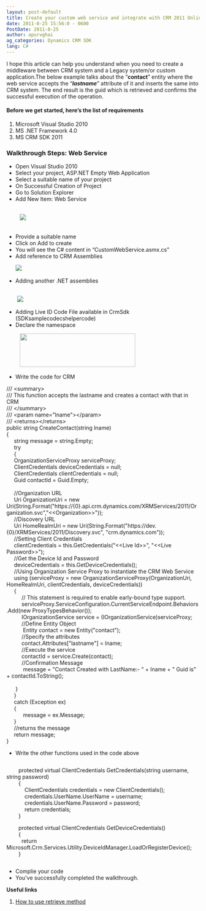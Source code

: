 ```yaml
---
layout: post-default
title: Create your custom web service and integrate with CRM 2011 Online
date: 2011-8-25 15:56:0 - 0600
PostDate: 2011-8-25
author: apurvghai
ag_categories: Dynamics CRM SDK
lang: C#
---
```

<p class="blogsite">I hope this article can help you understand when you need to create a middleware between CRM system and a Legacy system/or custom application.The below example talks about the &ldquo;<strong>contact</strong>&rdquo; entity where the web service accepts the &ldquo;<strong><em>lastname</em></strong>&rdquo; attribute of it and inserts the same into CRM system. The end result is the guid which is retrieved and confirms the successful execution of the operation.</p>
<h4 class="blogsite">Before we get started, here&rsquo;s the list of requirements</h4>
<div class="blogsite"><ol>
<li>Microsoft Visual Studio 2010</li>
<li>MS .NET Framework 4.0</li>
<li>MS CRM SDK 2011</li>
</ol></div>
<h3>Walkthrough Steps: Web Service</h3>
<ul>
<li>Open Visual Studio 2010</li>
<li>Select your project, ASP.NET Empty Web Application</li>
<li>Select a suitable name of your project</li>
<li>On Successful Creation of Project</li>
<li>Go to Solution Explorer</li>
<li>Add New Item: Web Service</li>
</ul>
<p><br />&nbsp;&nbsp;&nbsp;&nbsp;&nbsp;&nbsp;&nbsp;&nbsp; <img src="https://msdnshared.blob.core.windows.net/media/MSDNBlogsFS/prod.evol.blogs.msdn.com/CommunityServer.Blogs.Components.WeblogFiles/00/00/01/45/90/WebServiceForCrm/8637.ProjectNaming.png" /><br />&nbsp;</p>
<ul>
<li>Provide a suitable name</li>
<li>Click on Add to create</li>
<li>You will see the C# content in &ldquo;CustomWebService.asmx.cs&rdquo;</li>
<li>Add reference to CRM Assemblies</li>
</ul>
<p>&nbsp;&nbsp;&nbsp;&nbsp;&nbsp; <img src="https://msdnshared.blob.core.windows.net/media/MSDNBlogsFS/prod.evol.blogs.msdn.com/CommunityServer.Blogs.Components.WeblogFiles/00/00/01/45/90/WebServiceForCrm/8524.crmassembly.png" /></p>
<ul>
<li>Adding another .NET assemblies</li>
</ul>
<p>&nbsp;<br />&nbsp;&nbsp;&nbsp;&nbsp;&nbsp;&nbsp; <img src="https://msdnshared.blob.core.windows.net/media/MSDNBlogsFS/prod.evol.blogs.msdn.com/CommunityServer.Blogs.Components.WeblogFiles/00/00/01/45/90/WebServiceForCrm/3872.dotNetAssemblies.png" /></p>
<ul>
<li>Adding Live ID Code File available in CrmSdk (SDKsamplecodecshelpercode)</li>
<li>Declare the namespace</li>
</ul>
<p>&nbsp;&nbsp;&nbsp;&nbsp;&nbsp;&nbsp;&nbsp;&nbsp; <img src="https://msdnshared.blob.core.windows.net/media/MSDNBlogsFS/prod.evol.blogs.msdn.com/CommunityServer.Blogs.Components.WeblogFiles/00/00/01/45/90/WebServiceForCrm/7674.Namespaces.png" width="301" height="87" /></p>
<ul>
<li>Write the code for CRM</li>
</ul>
<p></p>
<div class="sourceCode">/// &lt;summary&gt;<br /> /// <span class="greenCode">This function accepts the lastname and creates a contact with that in CRM</span><br /> /// &lt;/summary&gt;<br /> /// &lt;param name="lname"&gt;&lt;/param&gt;<br /> /// &lt;returns&gt;&lt;/returns&gt;<br /> <span class="functionName">public</span> string <span class="className">CreateContact</span>(<span class="functionName">string</span> lname)<br /> {<br /> &nbsp;&nbsp;&nbsp;&nbsp;&nbsp;<span class="functionName">string</span> message = <span class="functionName">string</span>.Empty;<br /> &nbsp;&nbsp;&nbsp;&nbsp;&nbsp;<span class="functionName">try</span><br /> &nbsp;&nbsp;&nbsp;&nbsp; {<br /> &nbsp;&nbsp;&nbsp;&nbsp; <span class="className">OrganizationServiceProxy</span> serviceProxy;<br /> &nbsp;&nbsp;&nbsp;&nbsp; <span class="className">ClientCredentials</span> deviceCredentials = null;<br /> &nbsp;&nbsp;&nbsp;&nbsp; <span class="className">ClientCredentials</span> clientCredentials = null;<br /> &nbsp;&nbsp;&nbsp;&nbsp; <span class="className">Guid</span> contactId = Guid.Empty;<br /> &nbsp;&nbsp;&nbsp;&nbsp; <br />&nbsp;&nbsp;&nbsp;&nbsp; <span class="greenCode">//Organization URL</span><br /> &nbsp;&nbsp;&nbsp;&nbsp; <span class="className">Uri</span> OrganizationUri = new <span class="className">Uri</span>(<span class="functionName">String</span>.Format(<span class="stringData">"https://{0}.api.crm.dynamics.com/XRMServices/2011/Organization.svc","&lt;&lt;Organization&gt;&gt;"</span>));<br /> &nbsp;&nbsp;&nbsp;&nbsp;&nbsp;<span class="greenCode">//Discovery URL</span><br /> &nbsp;&nbsp;&nbsp;&nbsp;&nbsp;<span class="className">Uri</span> HomeRealmUri = new Uri(String.Format(<span class="stringData">"https://dev.{0}/XRMServices/2011/Discovery.svc", "crm.dynamics.com"</span>));<br /> &nbsp;&nbsp;&nbsp;&nbsp;&nbsp;<span class="greenCode">//Setting Client Credentials</span><br /> &nbsp;&nbsp;&nbsp;&nbsp;&nbsp;clientCredentials = <span class="functionName">this</span>.GetCredentials(<span class="stringData">"&lt;&lt;Live Id&gt;&gt;"</span>, <span class="stringData">"&lt;&lt;Live Password&gt;&gt;"</span>);<br /> &nbsp;&nbsp;&nbsp;&nbsp;&nbsp;<span class="greenCode">//Get the Device Id and Password</span><br /> &nbsp;&nbsp;&nbsp;&nbsp;&nbsp;deviceCredentials = this.GetDeviceCredentials();<br /> &nbsp;&nbsp;&nbsp;&nbsp;&nbsp;<span class="greenCode">//Using Organization Service Proxy to instantiate the CRM Web Service</span><br /> &nbsp;&nbsp;&nbsp;&nbsp;&nbsp;<span class="functionName">using</span> (serviceProxy = new <span class="className">OrganizationServiceProxy</span>(OrganizationUri, HomeRealmUri, clientCredentials, deviceCredentials))<br /> &nbsp;&nbsp;&nbsp;&nbsp;&nbsp;{<br /> &nbsp;&nbsp;&nbsp;&nbsp;&nbsp;&nbsp;&nbsp;&nbsp;&nbsp;<span class="greenCode">&nbsp;// This statement is required to enable early-bound type support.</span><br /> &nbsp;&nbsp;&nbsp;&nbsp;&nbsp;&nbsp;&nbsp;&nbsp;&nbsp;&nbsp;serviceProxy.ServiceConfiguration.CurrentServiceEndpoint.Behaviors.Add(<span class="functionName">new</span> <span class="className">ProxyTypesBehavior</span>());<br /> &nbsp;&nbsp;&nbsp;&nbsp;&nbsp;&nbsp;&nbsp;&nbsp;&nbsp;&nbsp;<span class="className">IOrganizationService</span> service = (IOrganizationService)serviceProxy;<br /> &nbsp;&nbsp;&nbsp;&nbsp;&nbsp;&nbsp;&nbsp;&nbsp;&nbsp;&nbsp;<span class="greenCode">//Define Entity Object</span><br /> &nbsp;&nbsp;&nbsp;&nbsp;&nbsp;&nbsp;&nbsp;&nbsp;&nbsp;&nbsp; <span class="className">Entity</span> contact = new Entity("contact");<br /> &nbsp;&nbsp;&nbsp;&nbsp;&nbsp;&nbsp;&nbsp;&nbsp;&nbsp;<span class="greenCode">&nbsp;//Specify the attributes</span><br /> &nbsp;&nbsp;&nbsp;&nbsp;&nbsp;&nbsp;&nbsp;&nbsp;&nbsp;&nbsp;contact.Attributes["lastname"] = lname;<br /> &nbsp;&nbsp;&nbsp;&nbsp;&nbsp;&nbsp;&nbsp;&nbsp;&nbsp;&nbsp;<span class="greenCode">//Execute the service</span><br /> &nbsp;&nbsp;&nbsp;&nbsp;&nbsp;&nbsp;&nbsp;&nbsp;&nbsp;&nbsp;contactId = service.Create(contact);<br /> &nbsp;&nbsp;&nbsp;&nbsp;&nbsp;&nbsp;&nbsp;&nbsp;&nbsp;&nbsp;<span class="greenCode">//Confirmation Message</span><br /> &nbsp;&nbsp;&nbsp;&nbsp;&nbsp;&nbsp;&nbsp;&nbsp;&nbsp;&nbsp; message = <span class="stringData">"Contact Created with LastName:- "</span> + lname + <span class="stringData">" Guid is"</span> + contactId.ToString();<br /> <br /> &nbsp;&nbsp;&nbsp;&nbsp;&nbsp; }<br /> &nbsp;&nbsp;&nbsp;&nbsp;&nbsp;}<br /> &nbsp;&nbsp;&nbsp;&nbsp;&nbsp;<span class="functionName">catch</span> (<span class="className">Exception</span> ex)<br /> &nbsp;&nbsp;&nbsp;&nbsp;&nbsp;{<br /> &nbsp;&nbsp;&nbsp;&nbsp;&nbsp;&nbsp;&nbsp;&nbsp;&nbsp;&nbsp; message = ex.Message;<br /> &nbsp;&nbsp;&nbsp;&nbsp; }<br /> &nbsp;&nbsp;&nbsp;&nbsp;&nbsp;<span class="greenCode">//returns the message</span><br /> &nbsp;&nbsp;&nbsp;&nbsp;&nbsp;<span class="functionName">return</span> message;<br /> }</div>
<p></p>
<ul>
<li>Write the other functions used in the code above</li>
</ul>
<p></p>
<div class="sourceCode">
<p>&nbsp;&nbsp;&nbsp;&nbsp;&nbsp;&nbsp;&nbsp; <span class="functionName">protected</span> <span class="functionName">virtual</span> <span class="className">ClientCredentials</span> GetCredentials(<span class="functionName">string</span> username, <span class="functionName">string</span> password)<br /> &nbsp;&nbsp;&nbsp;&nbsp;&nbsp;&nbsp;&nbsp; {<br /> &nbsp;&nbsp;&nbsp;&nbsp;&nbsp;&nbsp;&nbsp;&nbsp;&nbsp;&nbsp;&nbsp; <span class="className">ClientCredentials</span> credentials = new <span class="className">ClientCredentials</span>();<br /> &nbsp;&nbsp;&nbsp;&nbsp;&nbsp;&nbsp;&nbsp;&nbsp;&nbsp;&nbsp;&nbsp; credentials.UserName.UserName = username;<br /> &nbsp;&nbsp;&nbsp;&nbsp;&nbsp;&nbsp;&nbsp;&nbsp;&nbsp;&nbsp;&nbsp; credentials.UserName.Password = password;<br /> &nbsp;&nbsp;&nbsp;&nbsp;&nbsp;&nbsp;&nbsp;&nbsp;&nbsp;&nbsp;&nbsp; <span class="functionName">return</span> credentials;<br /> &nbsp;&nbsp;&nbsp;&nbsp;&nbsp;&nbsp;&nbsp; }</p>
<p>&nbsp;&nbsp;&nbsp;&nbsp;&nbsp;&nbsp;&nbsp; <span class="functionName">protected virtual</span> <span class="className">ClientCredentials</span> GetDeviceCredentials()<br /> &nbsp;&nbsp;&nbsp;&nbsp;&nbsp;&nbsp;&nbsp; {&nbsp;&nbsp;&nbsp;&nbsp;&nbsp;&nbsp;&nbsp;&nbsp;&nbsp;&nbsp;&nbsp; <br /> &nbsp;&nbsp;&nbsp;&nbsp;&nbsp;&nbsp;&nbsp;&nbsp;&nbsp; <span class="functionName">return</span> Microsoft.Crm.Services.Utility.<span class="className">DeviceIdManager</span>.LoadOrRegisterDevice();<br /> &nbsp;&nbsp;&nbsp;&nbsp;&nbsp;&nbsp;&nbsp; }</p>
</div>
<p></p>
<ul>
<li>Complie your code</li>
<li>You've successfully completed the walkthrough.</li>
</ul>
<p><strong>Useful links</strong></p>
<ol>
<li><a href="http://msdn.microsoft.com/en-us/library/gg328149.aspx" target="_blank">How to use retrieve method</a></li>
</ol>
